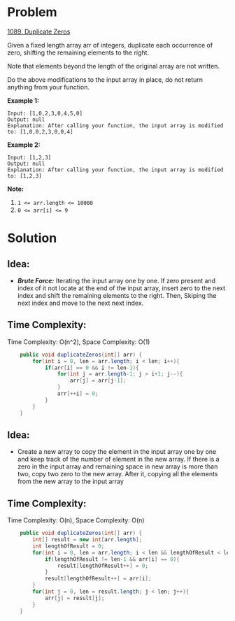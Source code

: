# Problem
[1089. Duplicate Zeros](https://leetcode.com/problems/duplicate-zeros/)

Given a fixed length array arr of integers, duplicate each occurrence of zero, shifting the remaining elements to the right.

Note that elements beyond the length of the original array are not written.

Do the above modifications to the input array in place, do not return anything from your function.
 

**Example 1:**
```text
Input: [1,0,2,3,0,4,5,0]
Output: null
Explanation: After calling your function, the input array is modified to: [1,0,0,2,3,0,0,4]
```

**Example 2:**
```text
Input: [1,2,3]
Output: null
Explanation: After calling your function, the input array is modified to: [1,2,3]
 ```

**Note:**

1. ```1 <= arr.length <= 10000```
2. ```0 <= arr[i] <= 9```


# Solution
## Idea:
* ***Brute Force:*** Iterating the input array one by one. If zero present and index of it not locate at the end of the input array, insert zero to the next index and shift the remaining elements to the right. Then, Skiping the next index and move to the next next index.
##  Time Complexity:
Time Complexity: O(n^2), Space Complexity: O(1)

```java
    public void duplicateZeros(int[] arr) {
        for(int i = 0, len = arr.length; i < len; i++){
            if(arr[i] == 0 && i != len-1){
                for(int j = arr.length-1; j > i+1; j--){
                    arr[j] = arr[j-1];
                }
                arr[++i] = 0;
            }
        }
    }
```

## Idea:
* Create a new array to copy the element in the input array one by one and keep track of the number of element in the new array. If there is a zero in the input array and remaining space in new array is more than two, copy two zero to the new array. After it, copying all the elements from the new array to the input array
##  Time Complexity:
Time Complexity: O(n), Space Complexity: O(n)

```java
    public void duplicateZeros(int[] arr) {
        int[] result = new int[arr.length];
        int lengthOfResult = 0;
        for(int i = 0, len = arr.length; i < len && lengthOfResult < len; i++){
            if(lengthOfResult != len-1 && arr[i] == 0){
                result[lengthOfResult++] = 0;
            }
            result[lengthOfResult++] = arr[i];
        }
        for(int j = 0, len = result.length; j < len; j++){
            arr[j] = result[j];
        }
    }
```